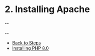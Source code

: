 # 2. Installing Apache

--


--
* [Back to Steps](../Steps_Taken.md)
* [Installing PHP 8.0](./03_PHP.md)

